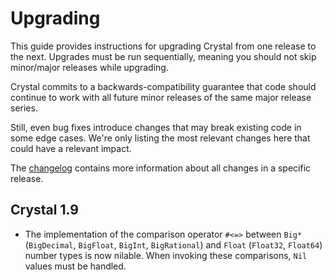 # Upgrading

This guide provides instructions for upgrading Crystal from one release to the next.
Upgrades must be run sequentially, meaning you should not skip minor/major releases while upgrading.

Crystal commits to a backwards-compatibility guarantee that code should continue
to work with all future minor releases of the same major release series.

Still, even bug fixes introduce changes that may break existing code in some edge cases.
We're only listing the most relevant changes here that could have a relevant impact.

The [changelog](./CHANGELOG.md) contains more information about all changes in
a specific release.

## Crystal 1.9

* The implementation of the comparison operator `#<=>` between `Big*` (`BigDecimal`,
  `BigFloat`, `BigInt`, `BigRational`) and `Float` (`Float32`, `Float64`) number types
  is now nilable. When invoking these comparisons, `Nil` values must be handled.
